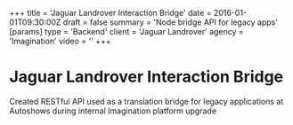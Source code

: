 +++
title = 'Jaguar Landrover Interaction Bridge'
date = 2016-01-01T09:30:00Z
draft = false
summary = 'Node bridge API for legacy apps'
[params]
  type = 'Backend'
  client = 'Jaguar Landrover'
  agency = 'Imagination'
  video = ''
+++

# Jaguar Landrover Interaction Bridge

Created RESTful API used as a translation bridge for legacy applications at Autoshows during internal Imagination platform upgrade
